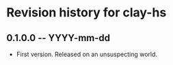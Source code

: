# Revision history for clay-hs

## 0.1.0.0 -- YYYY-mm-dd

* First version. Released on an unsuspecting world.
